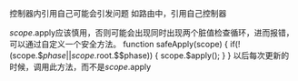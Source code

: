 控制器内引用自己可能会引发问题
如路由中，引用自己控制器

$scope.$apply应该慎用，否则可能会出现同时出现两个脏值检查循环，进而报错，可以通过自定义一个安全方法。
function safeApply(scope) {
    if(!(scope.$$phase || scope.$root.$$phase)) {
    	scope.$apply();
    }
}
以后每次更新的时候，调用此方法，而不是$scope.$apply
